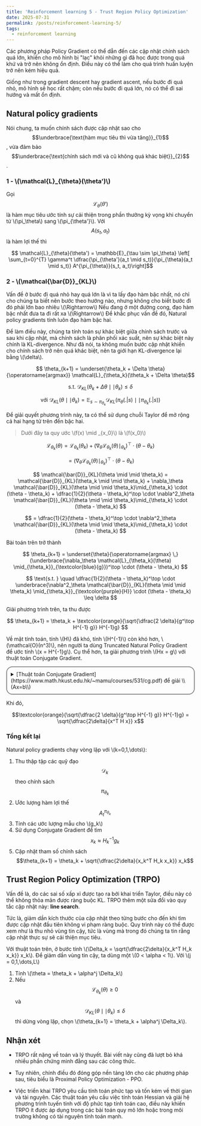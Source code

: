 ```yaml
---
title: 'Reinforcement learning 5 - Trust Region Policy Optimization'
date: 2025-07-31
permalink: /posts/reinforcement-learning-5/
tags:
  - reinforcement learning
---
```


Các phương pháp Policy Gradient có thể dẫn đến các cập nhật chính sách quá lớn, khiến cho mô hình bị "lạc" khỏi những gì đã học được trong quá khứ và trở nên không ổn định. Điều này có thể làm cho quá trình huấn luyện trở nên kém hiệu quả.

Giống như trong gradient descent hay gradient ascent, nếu bước đi quá nhỏ, mô hình sẽ học rất chậm; còn nếu bước đi quá lớn, nó có thể đi sai hướng và mất ổn định.

<!-- Mỗi một lần cập nhật chính sách, ta phải lấy mẫu toàn bộ một quỹ đạo, nói cách khác là cập nhật các trạng thái trong quỹ đạo đó. Các trạng thái trong quỹ đạo thì ít nhiều có sự tương đồng nhau, nên những thay đổi này sẽ chồng lắp lẫn nhau, làm cho quá trình huấn luyện trở nên rất nhạy cảm và không ổn định. -->

## Natural policy gradients

Nói chung, ta muốn chính sách được cập nhật sao cho $$\underbrace{\text{hàm mục tiêu thì vừa tăng}}_{1}$$, vừa đảm bảo $$\underbrace{\text{chính sách mới và cũ không quá khác biệt}}_{2}$$.

### 1 - \\(\mathcal{L}_{\theta}(\theta')\\)

Gọi $$\mathcal{L}_{\theta}(\theta')$$ là hàm mục tiêu ước tính sự cải thiện trong phần thưởng kỳ vọng khi chuyển từ \\(\pi_\theta\\) sang \\(\pi_{\theta'}\\). Với $$A(s_t,a_t)$$ là hàm lợi thế thì

$$ \mathcal{L}_{\theta}(\theta') = \mathbb{E}_{\tau \sim \pi_\theta} \left[ \sum_{t=0}^{T} \gamma^t \dfrac{\pi_{\theta'}(a_t \mid s_t)}{\pi_{\theta}(a_t \mid s_t)} A^{\pi_{\theta}}(s_t, a_t)\right]$$

    
### 2 - \\(\mathcal{\bar{D}}_{KL}\\)

Vấn đề ở bước đi quá nhỏ hay quá lớn là vì ta lấy đạo hàm bậc nhất, nó chỉ cho chúng ta biết nên bước theo hướng nào, nhưng không cho biết bước đi đó phải lớn bao nhiêu \\(\Rightarrow\\) Nếu đang ở một đường cong, đạo hàm bậc nhất đưa ta đi rất xa \\(\Rightarrow\\) Để khắc phục vấn đề đó, Natural policy gradients tính luôn đạo hàm bậc hai. 

Để làm điều này, chúng ta tính toán sự khác biệt giữa chính sách trước và sau khi cập nhật, mà chính sách là phân phối xác suất, nên sự khác biệt này chính là KL-divergence. Như đã nói, ta không muốn bước cập nhật khiến cho chính sách trở nên quá khác biệt, nên ta giới hạn KL-divergence lại bằng \\(\delta\\).

$$ \theta_{k+1} = \underset{\theta_k + \Delta \theta}{\operatorname{argmax}} \mathcal{L}_{\theta_k}(\theta_k + \Delta \theta)$$ 

$$ \text{s.t. } \mathcal{\bar{D}}_{KL}(\theta_k + \Delta \theta \mid \mid \theta_k) \leq \delta $$

$$\text{với } \mathcal{\bar{D}}_{KL}(\theta \mid \mid \theta_k) = \mathbb{E}_{s \sim \pi_{\theta_k}} \mathcal{D}_{KL}(\pi_{\theta}(. | s) \mid \mid \pi_{\theta_k}(. | s)) $$

Để giải quyết phương trình này, ta có thể sử dụng chuỗi Taylor để mở rộng cả hai hạng tử trên đến bậc hai. 

> Dưới đây ta quy ước \\(f(x) \mid _{x_0}\\) là \\(f(x_0)\\)

$$ \mathcal{L}_{\theta_k}(\theta) = \mathcal{L}_{\theta_k}(\theta_k) + (\nabla_\theta \mathcal{L}_{\theta_k}(\theta) \mid_{\theta_k})^\top \cdot (\theta - \theta_k) $$ 

$$ = (\nabla_\theta \mathcal{L}_{\theta_k}(\theta) \mid_{\theta_k})^\top \cdot (\theta - \theta_k) $$

$$ \mathcal{\bar{D}}_{KL}(\theta \mid \mid \theta_k) = \mathcal{\bar{D}}_{KL}(\theta_k \mid \mid \theta_k) + \nabla_\theta \mathcal{\bar{D}}_{KL}(\theta \mid \mid \theta_k)\mid_{\theta_k} \cdot (\theta - \theta_k) + \dfrac{1}{2}(\theta - \theta_k)^\top \cdot \nabla^2_\theta \mathcal{\bar{D}}_{KL}(\theta \mid \mid \theta_k)\mid_{\theta_k} \cdot (\theta - \theta_k) $$

$$ = \dfrac{1}{2}(\theta - \theta_k)^\top \cdot \nabla^2_\theta \mathcal{\bar{D}}_{KL}(\theta \mid \mid \theta_k)\mid_{\theta_k} \cdot (\theta - \theta_k) $$

Bài toán trên trở thành

$$ \theta_{k+1} = \underset{\theta}{\operatorname{argmax} \,} (\underbrace{\nabla_\theta \mathcal{L}_{\theta_k}(\theta)  \mid_{\theta_k}}_{\textcolor{blue}{g}})^\top \cdot (\theta - \theta_k) $$ 

$$ \text{s.t. } \quad \dfrac{1}{2}(\theta - \theta_k)^\top \cdot \underbrace{\nabla^2_\theta \mathcal{\bar{D}}_{KL}(\theta \mid \mid \theta_k) \mid_{\theta_k}}_{\textcolor{purple}{H}} \cdot (\theta - \theta_k) \leq \delta $$

Giải phương trình trên, ta thu được

$$ \theta_{k+1} = \theta_k + \textcolor{orange}{\sqrt{\dfrac{2 \delta}{g^\top H^{-1} g}} H^{-1}g} $$

Về mặt tính toán, tính \\(H\\) đã khó, tính \\(H^{-1}\\) còn khó hơn, \\(\mathcal{O}(n^3)\\), nên người ta dùng Truncated Natural Policy Gradient để ước tính \\(x = H^{-1}g\\). Cụ thể hơn, ta giải phương trình \\(Hx = g\\) với thuật toán Conjugate Gradient. 


<div style="border: 2px solid gray; padding: 10px; border-radius: 16px">
<details><summary markdown="span">[Thuật toán Conjugate Gradient](https://www.math.hkust.edu.hk/~mamu/courses/531/cg.pdf) để giải \\(Ax=b\\) </summary>

Gọi \\(x_0 = 0\\), \\(r_0 = Ax_0 - b\\) và \\(p_0 = -r_0\\).

Với \\(k\\) chạy từ 0, 

1. \\(\alpha_k = \dfrac{r_k^\top r_k}{p_k^\top A p_k}\\)
2. \\(x_{k+1} = x_k + \alpha_k  p_k\\)
3. \\(r_{k+1} = r_k - \alpha_k  A  p_k\\)
4. \\(\beta_k = \dfrac{r_{k+1}^\top r_{k+1}}{r_k^\top r_k}\\)
5. \\(p_{k+1} = -r_{k+1} + \beta_k  p_k\\)

Kết quả: \\(x_{k+1}\\) là nghiệm gần đúng của \\(Ax = b\\)
</details>
</div>

Khi đó, 

$$\textcolor{orange}{\sqrt{\dfrac{2 \delta}{g^\top H^{-1} g}} H^{-1}g} = \sqrt{\dfrac{2\delta}{x^T H x}} x$$

### Tổng kết lại

Natural policy gradients chạy vòng lặp với \\(k=0,1,\dots\\):

1. Thu thập tập các quỹ đạo $$\mathcal{D}_k$$ theo chính sách $$\pi_{\theta_k}$$
2. Ước lượng hàm lợi thế $$A_t^{\pi_{\theta_k}}$$
3. Tính các ước lượng mẫu cho \\(g_k\\) 
4. Sử dụng Conjugate Gradient để tìm $$x_k \approx H_k^{-1} g_k$$
5. Cập nhật tham số chính sách $$\theta_{k+1} = \theta_k + \sqrt{\dfrac{2\delta}{x_k^T H_k x_k}} x_k$$

## Trust Region Policy Optimization (TRPO)

Vấn đề là, do các sai số xấp xỉ được tạo ra bởi khai triển Taylor, điều này có thể không thỏa mãn được ràng buộc KL. TRPO thêm một sửa đổi vào quy tắc cập nhật này: **line search**. 

Tức là, giảm dần kích thước của cập nhật theo từng bước cho đến khi tìm được cập nhật đầu tiên không vi phạm ràng buộc. Quy trình này có thể được xem như là thu nhỏ vùng tin cậy, tức là vùng mà trong đó chúng ta tin rằng cập nhật thực sự sẽ cải thiện mục tiêu.

Với thuật toán trên, ở bước tính \\(\Delta_k = \sqrt{\dfrac{2\delta}{x_k^T H_k x_k}} x_k\\). Để giảm dần vùng tin cậy, ta dùng một \\(0 < \alpha < 1\\). Với \\(j = 0,1,\dots,L\\)

1. Tính \\(\theta = \theta_k + \alpha^j \Delta_k\\)
2. Nếu $$\mathcal{L}_{\theta_k}(\theta) \ge 0$$ và $$\mathcal{\bar{D}}_{KL}(\theta \mid \mid \theta_k) \le \delta$$ thì dừng vòng lặp, chọn \\(\theta_{k+1} = \theta_k + \alpha^j \Delta_k\\). 

## Nhận xét

- TRPO rất nặng về toán và lý thuyết. Bài viết này cũng đã lượt bỏ khá nhiều phần chứng minh đằng sau các công thức.

- Tuy nhiên, chính điều đó đóng góp nền tảng lớn cho các phương pháp sau, tiêu biểu là Proximal Policy Optimization - PPO.

- Việc triển khai TRPO yêu cầu tính toán phức tạp và tốn kém về thời gian và tài nguyên. Các thuật toán yêu cầu việc tính toán Hessian và giải hệ phương trình tuyến tính với độ phức tạp tính toán cao, điều này khiến TRPO ít được áp dụng trong các bài toán quy mô lớn hoặc trong môi trường không có tài nguyên tính toán mạnh.








